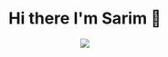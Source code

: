 <div align="center">
<h1> Hi there I'm Sarim 👋 </h1>
  <img align="center" src="https://streak-stats.demolab.com?user=sarimdev&theme=dracula" />
</div>
